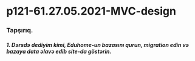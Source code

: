 # p121-61.27.05.2021-MVC-design



### Tapşırıq.



##### 1. Dərsdə dediyim kimi, Eduhome-un bazasını qurun, migration edin və bazaya data əlavə edib site-da göstərin. 
